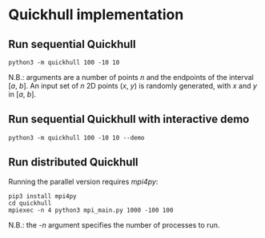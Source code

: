 # Quickhull implementation

## Run sequential Quickhull

    python3 -m quickhull 100 -10 10

N.B.: arguments are a number of points *n* and the endpoints of the interval [*a*, *b*]. An input set of *n* 2D points (*x*, *y*) is randomly generated,
with *x* and *y* in [*a*, *b*].

## Run sequential Quickhull with interactive demo

    python3 -m quickhull 100 -10 10 --demo

## Run distributed Quickhull

Running the parallel version requires *mpi4py*:

    pip3 install mpi4py
    cd quickhull
    mpiexec -n 4 python3 mpi_main.py 1000 -100 100

N.B.: the *-n* argument specifies the number of processes to run.
